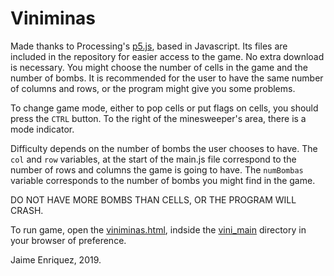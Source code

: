 # Viniminas

Made thanks to Processing's [p5.js](https://p5js.org/), based in Javascript. Its files are included in the repository for easier access to the game. No extra download is necessary.
You might choose the number of cells in the game and the number of bombs. It is recommended for the user to have the same number of columns and rows, or the program might give you some problems.

To change game mode, either to pop cells or put flags on cells, you should press the `CTRL` button. To the right of the minesweeper's area, there is a mode indicator.

Difficulty depends on the number of bombs the user chooses to have.
The `col` and `row` variables, at the start of the main.js file correspond to the number of rows and columns the game is going to have.
The `numBombas` variable corresponds to the number of bombs you might find in the game.

DO NOT HAVE MORE BOMBS THAN CELLS, OR THE PROGRAM WILL CRASH.

To run game, open the [viniminas.html](../../tree/master/vini_main/viniminas.html), indside the [vini_main](../../tree/master/vini_main) directory in your browser of preference.


Jaime Enriquez, 2019.
